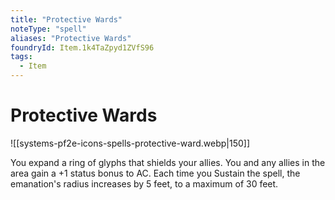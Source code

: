 ```yaml
---
title: "Protective Wards"
noteType: "spell"
aliases: "Protective Wards"
foundryId: Item.1k4TaZpyd1ZVfS96
tags:
  - Item
---
```


# Protective Wards
![[systems-pf2e-icons-spells-protective-ward.webp|150]]

You expand a ring of glyphs that shields your allies. You and any allies in the area gain a +1 status bonus to AC. Each time you Sustain the spell, the emanation's radius increases by 5 feet, to a maximum of 30 feet.
